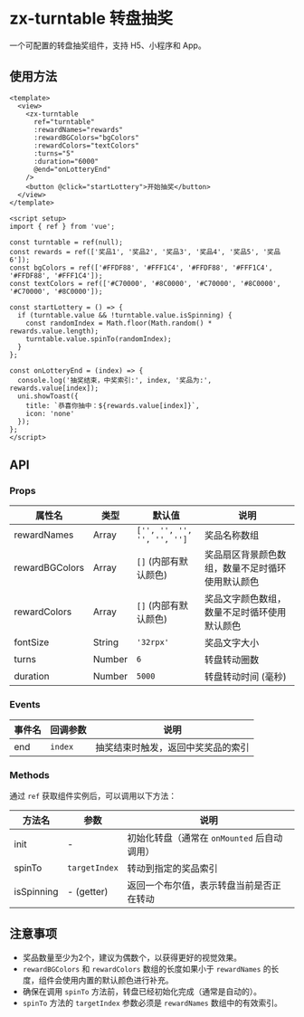 # zx-turntable 转盘抽奖

一个可配置的转盘抽奖组件，支持 H5、小程序和 App。

## 使用方法

```vue
<template>
  <view>
    <zx-turntable
      ref="turntable"
      :rewardNames="rewards"
      :rewardBGColors="bgColors"
      :rewardColors="textColors"
      :turns="5"
      :duration="6000"
      @end="onLotteryEnd"
    />
    <button @click="startLottery">开始抽奖</button>
  </view>
</template>

<script setup>
import { ref } from 'vue';

const turntable = ref(null);
const rewards = ref(['奖品1', '奖品2', '奖品3', '奖品4', '奖品5', '奖品6']);
const bgColors = ref(['#FFDF88', '#FFF1C4', '#FFDF88', '#FFF1C4', '#FFDF88', '#FFF1C4']);
const textColors = ref(['#C70000', '#8C0000', '#C70000', '#8C0000', '#C70000', '#8C0000']);

const startLottery = () => {
  if (turntable.value && !turntable.value.isSpinning) {
    const randomIndex = Math.floor(Math.random() * rewards.value.length);
    turntable.value.spinTo(randomIndex);
  }
};

const onLotteryEnd = (index) => {
  console.log('抽奖结束，中奖索引:', index, '奖品为:', rewards.value[index]);
  uni.showToast({
    title: `恭喜你抽中：${rewards.value[index]}`,
    icon: 'none'
  });
};
</script>
```

## API

### Props

| 属性名         | 类型    | 默认值                                  | 说明                                     |
| -------------- | ------- | --------------------------------------- | ---------------------------------------- |
| rewardNames    | Array   | `['', '', '', '', '', '']`             | 奖品名称数组                             |
| rewardBGColors | Array   | `[]` (内部有默认颜色)                   | 奖品扇区背景颜色数组，数量不足时循环使用默认颜色 |
| rewardColors   | Array   | `[]` (内部有默认颜色)                   | 奖品文字颜色数组，数量不足时循环使用默认颜色   |
| fontSize       | String  | `'32rpx'`                               | 奖品文字大小                             |
| turns          | Number  | `6`                                     | 转盘转动圈数                             |
| duration       | Number  | `5000`                                  | 转盘转动时间 (毫秒)                      |

### Events

| 事件名 | 回调参数 | 说明         |
| ------ | -------- | ------------ |
| end    | `index`  | 抽奖结束时触发，返回中奖奖品的索引 |

### Methods

通过 `ref` 获取组件实例后，可以调用以下方法：

| 方法名   | 参数        | 说明                                         |
| -------- | ----------- | -------------------------------------------- |
| init     | -           | 初始化转盘（通常在 `onMounted` 后自动调用）      |
| spinTo   | `targetIndex` | 转动到指定的奖品索引                         |
| isSpinning | - (getter)  | 返回一个布尔值，表示转盘当前是否正在转动     |

## 注意事项

- 奖品数量至少为2个，建议为偶数个，以获得更好的视觉效果。
- `rewardBGColors` 和 `rewardColors` 数组的长度如果小于 `rewardNames` 的长度，组件会使用内置的默认颜色进行补充。
- 确保在调用 `spinTo` 方法前，转盘已经初始化完成（通常是自动的）。
- `spinTo` 方法的 `targetIndex` 参数必须是 `rewardNames` 数组中的有效索引。